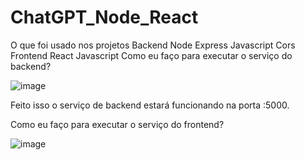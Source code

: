 # ChatGPT_Node_React

O que foi usado nos projetos
Backend
Node
Express
Javascript
Cors
Frontend
React
Javascript
Como eu faço para executar o serviço do backend?

![image](https://github.com/Gabirodriguesdev/ChatGPT_Node_React/assets/92934830/a612806f-58c2-4787-ba16-f42cf031591e)

Feito isso o serviço de backend estará funcionando na porta :5000.

Como eu faço para executar o serviço do frontend?


![image](https://github.com/Gabirodriguesdev/ChatGPT_Node_React/assets/92934830/958875cc-5d40-4a86-a08b-3dc35b001013)
